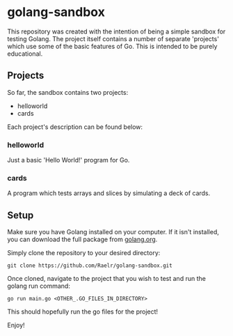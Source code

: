 # golang-sandbox

This repository was created with the intention of being a simple sandbox for testing Golang. The project itself contains a number of separate 'projects' which use some of the basic features of Go. This is intended to be purely educational.

## Projects

So far, the sandbox contains two projects:

* helloworld
* cards

Each project's description can be found below:

### helloworld

Just a basic 'Hello World!' program for Go.

### cards

A program which tests arrays and slices by simulating a deck of cards. 

## Setup

Make sure you have Golang installed on your computer. If it isn't installed, you can download the full package from [golang.org](https://golang.org/). 

Simply clone the repository to your desired directory:

```
git clone https://github.com/Raelr/golang-sandbox.git
```

Once cloned, navigate to the project that you wish to test and run the golang run command:

```
go run main.go <OTHER_.GO_FILES_IN_DIRECTORY>
```

This should hopefully run the go files for the project!

Enjoy! 

